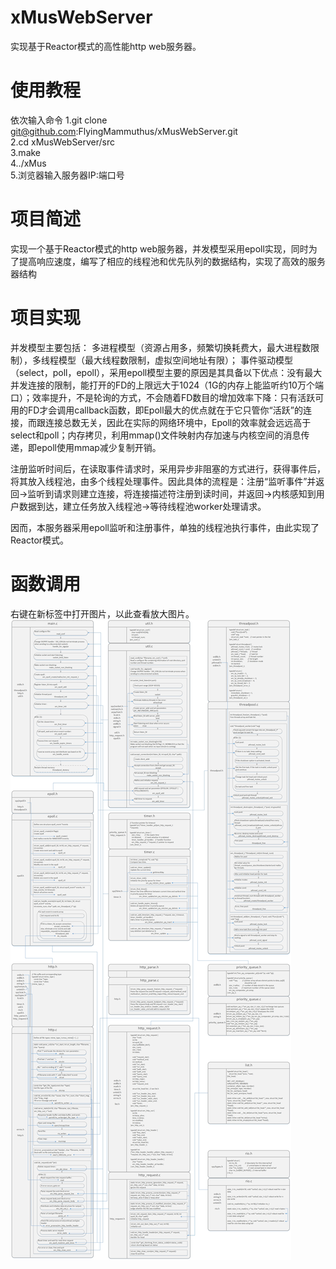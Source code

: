 # xMusWebServer
实现基于Reactor模式的高性能http web服务器。

# 使用教程
依次输入命令
1.git clone git@github.com:FlyingMammuthus/xMusWebServer.git  
2.cd xMusWebServer/src  
3.make  
4../xMus  
5.浏览器输入服务器IP:端口号  

# 项目简述
实现一个基于Reactor模式的http web服务器，并发模型采用epoll实现，同时为了提高响应速度，编写了相应的线程池和优先队列的数据结构，实现了高效的服务器结构

# 项目实现
并发模型主要包括：
多进程模型（资源占用多，频繁切换耗费大，最大进程数限制），多线程模型（最大线程数限制，虚拟空间地址有限）；
事件驱动模型（select，poll，epoll），采用epoll模型主要的原因是其具备以下优点：没有最大并发连接的限制，能打开的FD的上限远大于1024（1G的内存上能监听约10万个端口）；效率提升，不是轮询的方式，不会随着FD数目的增加效率下降：只有活跃可用的FD才会调用callback函数，即Epoll最大的优点就在于它只管你“活跃”的连接，而跟连接总数无关，因此在实际的网络环境中，Epoll的效率就会远远高于select和poll；内存拷贝，利用mmap()文件映射内存加速与内核空间的消息传递，即epoll使用mmap减少复制开销。

注册监听时间后，在读取事件请求时，采用异步非阻塞的方式进行，获得事件后，将其放入线程池，由多个线程处理事件。因此具体的流程是：注册“监听事件”并返回->监听到请求则建立连接，将连接描述符注册到读时间，并返回->内核感知到用户数据到达，建立任务放入线程池->等待线程池worker处理请求。

因而，本服务器采用epoll监听和注册事件，单独的线程池执行事件，由此实现了Reactor模式。

# 函数调用
右键在新标签中打开图片，以此查看放大图片。
![imag](https://github.com/FlyingMammuthus/xMusWebServer/blob/master/callTree/function%20calling%20tree.jpg)

